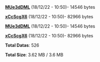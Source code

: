 [**MUe3dDML**](/data/MUe3dDML.txt) (18/12/22 - 10:50)- 14546 bytes

[**xCcScgX6**](/data/xCcScgX6.txt) (18/12/22 - 10:50)- 82966 bytes

[**MUe3dDML**](/data/MUe3dDML.txt) (18/12/22 - 10:50)- 14546 bytes

[**xCcScgX6**](/data/xCcScgX6.txt) (18/12/22 - 10:50)- 82966 bytes

**Total Datas**: 526

**Total Size**: 3.62 MB / 3.6 MB